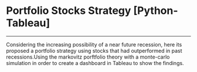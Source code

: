 # Portfolio Stocks Strategy [Python-Tableau]

---

Considering the increasing possibility of a near future recession,
here its proposed a portfolio strategy using stocks that had
outperformed in past recessions.Using the markovitz porftfolio
theory with a monte-carlo simulation in order to create a dashboard 
in Tableau to show the findings.
